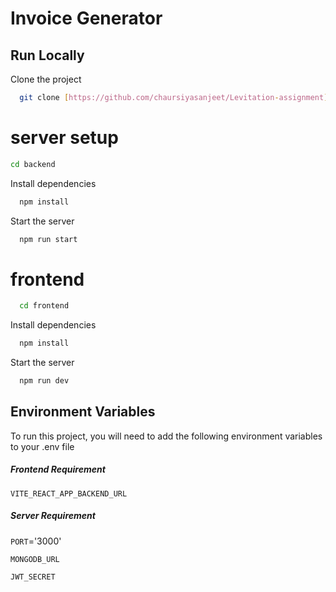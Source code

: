 
# Invoice Generator




## Run Locally

Clone the project

```bash
  git clone [https://github.com/chaursiyasanjeet/Levitation-assignment](https://github.com/chaursiyasanjeet/tailboost.git)
```
# server setup

  ```bash
  cd backend
```
Install dependencies

```bash
  npm install
```

Start the server

```bash
  npm run start
```
# frontend

```bash
  cd frontend
```

Install dependencies

```bash
  npm install
```

Start the server

```bash
  npm run dev
```


    
## Environment Variables

To run this project, you will need to add the following environment variables to your .env file

##### Frontend Requirement
`VITE_REACT_APP_BACKEND_URL`

##### Server Requirement
`PORT`='3000'

`MONGODB_URL`

`JWT_SECRET`




